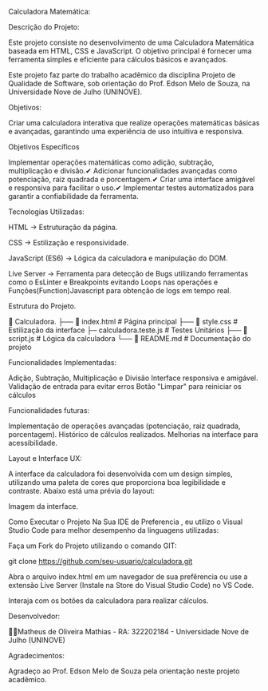 Calculadora Matemática:

Descrição do Projeto:

Este projeto consiste no desenvolvimento de uma Calculadora Matemática baseada em HTML, CSS e JavaScript. O objetivo principal é fornecer uma ferramenta simples e eficiente para cálculos básicos e avançados.

Este projeto faz parte do trabalho acadêmico da disciplina Projeto de Qualidade de Software, sob orientação do Prof. Edson Melo de Souza, na Universidade Nove de Julho (UNINOVE).

Objetivos:

Criar uma calculadora interativa que realize operações matemáticas básicas e avançadas, garantindo uma experiência de uso intuitiva e responsiva.

Objetivos Específicos

Implementar operações matemáticas como adição, subtração, multiplicação e divisão.✔ Adicionar funcionalidades avançadas como potenciação, raiz quadrada e porcentagem.✔ Criar uma interface amigável e responsiva para facilitar o uso.✔ Implementar testes automatizados para garantir a confiabilidade da ferramenta.

Tecnologias Utilizadas:

HTML → Estruturação da página.

CSS → Estilização e responsividade.

JavaScript (ES6) → Lógica da calculadora e manipulação do DOM.

Live Server → Ferramenta para detecção de Bugs utilizando ferramentas como o EsLinter e Breakpoints evitando Loops nas operações e Funções(Function)Javascript para obtenção de logs em tempo real.

Estrutura do Projeto.

📂 Calculadora. ├── 📄 index.html # Página principal ├── 📄 style.css # Estilização da interface ├─  calculadora.teste.js # Testes Unitários ├── 📄 script.js # Lógica da calculadora └── 📄 README.md # Documentação do projeto

Funcionalidades Implementadas:

Adição, Subtração, Multiplicação e Divisão Interface responsiva e amigável. Validação de entrada para evitar erros Botão "Limpar" para reiniciar os cálculos

Funcionalidades futuras:

Implementação de operações avançadas (potenciação, raiz quadrada, porcentagem). Histórico de cálculos realizados. Melhorias na interface para acessibilidade.

Layout e Interface UX:

A interface da calculadora foi desenvolvida com um design simples, utilizando uma paleta de cores que proporciona boa legibilidade e contraste. Abaixo está uma prévia do layout:

Imagem da interface.

Como Executar o Projeto Na Sua IDE de Preferencia , eu utilizo o Visual Studio Code para melhor desempenho da linguagens utilizadas:

Faça um Fork do Projeto utilizando o comando GIT:

git clone https://github.com/seu-usuario/calculadora.git

Abra o arquivo index.html em um navegador de sua prefêrencia ou use a extensão Live Server (Instale na Store do Visual Studio Code) no VS Code.

Interaja com os botões da calculadora para realizar cálculos.

Desenvolvedor:

👨‍💻Matheus de Oliveira Mathias - RA: 322202184 - Universidade Nove de Julho (UNINOVE)


Agradecimentos:

Agradeço ao Prof. Edson Melo de Souza pela orientação neste projeto acadêmico.

